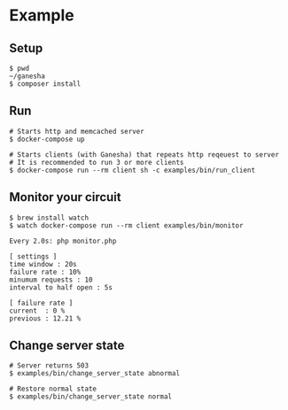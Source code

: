 # Example

## Setup

```
$ pwd
~/ganesha
$ composer install
```

## Run

```
# Starts http and memcached server
$ docker-compose up
```

```
# Starts clients (with Ganesha) that repeats http reqeuest to server
# It is recommended to run 3 or more clients
$ docker-compose run --rm client sh -c examples/bin/run_client
```

## Monitor your circuit

```
$ brew install watch
$ watch docker-compose run --rm client examples/bin/monitor

Every 2.0s: php monitor.php

[ settings ]
time window : 20s
failure rate : 10%
minumum requests : 10
interval to half open : 5s

[ failure rate ]
current  : 0 %
previous : 12.21 %

```

## Change server state

```
# Server returns 503
$ examples/bin/change_server_state abnormal

# Restore normal state
$ examples/bin/change_server_state normal
```
